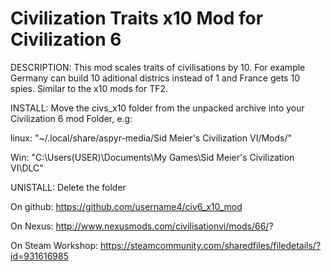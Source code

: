 # Civilization Traits x10 Mod for Civilization 6
DESCRIPTION:
This mod scales traits of civilisations by 10. For example Germany can build 10 aditional districs instead of 1 and France gets 10 spies.
Similar to the x10 mods for TF2.

INSTALL:
Move the civs_x10 folder from the unpacked archive into your Civilization 6 mod Folder, e.g:

linux: "~/.local/share/aspyr-media/Sid Meier's Civilization VI/Mods/"

Win: "C:\Users\(USER)\Documents\My Games\Sid Meier's Civilization VI\DLC"

UNISTALL:
Delete the folder

On github:
https://github.com/username4/civ6_x10_mod

On Nexus:
http://www.nexusmods.com/civilisationvi/mods/66/?

On Steam Workshop:
https://steamcommunity.com/sharedfiles/filedetails/?id=931616985
